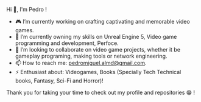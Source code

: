 Hi 👋, I'm Pedro !

- 🎮 I’m currently working on crafting captivating and memorable video games.
- 🌱 I’m currently owning my skills on Unreal Engine 5, Video game programming and development, Perfoce.
- 🤝 I’m looking to collaborate on video game projects, whether it be gameplay programing, making tools or network engineering.
- 📫 How to reach me: pedromiguel.almd@gmail.com.
- ⚡ Enthusiast about: Videogames, Books (Specially Tech Technical books, Fantasy, Sci-Fi and Horror)!

Thank you for taking your time to check out my profile and repositories 😁 !
